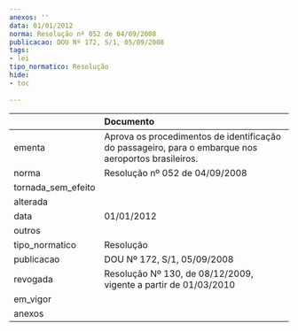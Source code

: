 ```yaml
---
anexos: ''
data: 01/01/2012
norma: Resolução nº 052 de 04/09/2008
publicacao: DOU Nº 172, S/1, 05/09/2008
tags:
- lei
tipo_normatico: Resolução
hide: 
- toc 
 
---
```


|                    | Documento                                                                                           |
|:-------------------|:----------------------------------------------------------------------------------------------------|
| ementa             | Aprova os procedimentos de identificação do passageiro, para o embarque nos aeroportos brasileiros. |
| norma              | Resolução nº 052 de 04/09/2008                                                                      |
| tornada_sem_efeito |                                                                                                     |
| alterada           |                                                                                                     |
| data               | 01/01/2012                                                                                          |
| outros             |                                                                                                     |
| tipo_normatico     | Resolução                                                                                           |
| publicacao         | DOU Nº 172, S/1, 05/09/2008                                                                         |
| revogada           | Resolução Nº 130, de 08/12/2009, vigente a partir de 01/03/2010                                     |
| em_vigor           |                                                                                                     |
| anexos             |                                                                                                     |